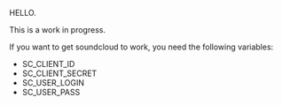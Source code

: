 HELLO.

This is a work in progress.

If you want to get soundcloud to work, you need the following variables:

* SC_CLIENT_ID
* SC_CLIENT_SECRET
* SC_USER_LOGIN
* SC_USER_PASS
